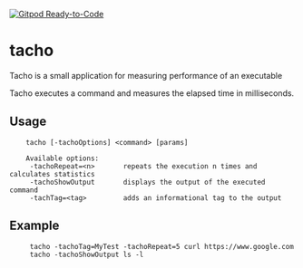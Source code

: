 [![Gitpod Ready-to-Code](https://img.shields.io/badge/Gitpod-Ready--to--Code-blue?logo=gitpod)](https://gitpod.io/#https://github.com/qrider71/tacho) 

# tacho

Tacho is a small application for measuring performance of an executable


Tacho executes a command and measures the elapsed time in milliseconds.

## Usage
        
        tacho [-tachoOptions] <command> [params]

        Available options:
         -tachoRepeat=<n>       repeats the execution n times and calculates statistics
         -tachoShowOutput       displays the output of the executed command
         -tachTag=<tag>         adds an informational tag to the output 

## Example 

         tacho -tachoTag=MyTest -tachoRepeat=5 curl https://www.google.com 
         tacho -tachoShowOutput ls -l

